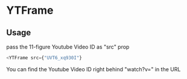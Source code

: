 # YTFrame

## Usage

pass the 11-figure Youtube Video ID as "src" prop

```js
<YTFrame src={"UVT6_xq930I"}
```

You can find the Youtube Video ID right behind "watch?v=" in the URL
